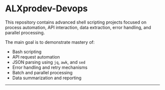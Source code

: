  # ALXprodev-Devops

This repository contains advanced shell scripting projects focused on process automation, API interaction, data extraction, error handling, and parallel processing.

The main goal is to demonstrate mastery of:
- Bash scripting
- API request automation
- JSON parsing using `jq`, `awk`, and `sed`
- Error handling and retry mechanisms
- Batch and parallel processing
- Data summarization and reporting

---
